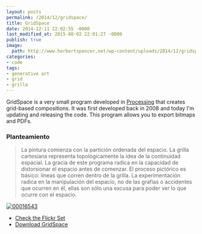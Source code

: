 ```yaml
---
layout: posts
permalink: /2014/12/gridspace/
title: GridSpace
date: 2014-12-11 22:02:55 -0000
last_modified_at: 2015-08-02 22:01:27 -0000
publish: true
image:
  path: http://www.herbertspencer.net/wp-content/uploads/2014/12/gridspace-miniature.png
categories:
- code
tags:
- generative art
- grid
- grilla
---
```

GridSpace is a very small program developed in [Processing](http://www.processing.org "Processing Project Website") that creates grid-based compositions. It was first developed back in 2008 and today I'm updating and releasing the code. This program allows you to export bitmaps and PDFs.

### Planteamiento

> La pintura comienza con la partición ordenada del espacio. La grilla cartesiana representa topológicamente la idea de la continuidad espacial. La gracia de este programa radica en la capacidad de distorsionar el espacio antes de comenzar. El proceso pictórico es básico: líneas que corren dentro de la grilla. La experimentación radica en la manipulación del espacio, no de las grafías o accidentes que ocurren en él, ellas son sólo una excusa para poder ver lo que ocurre con el espacio.

[![00016543](/assets/uploads/2014/12/00016543-1010x568.png)](/assets/uploads/2014/12/00016543.png)

* [Check the Flickr Set](https://www.flickr.com/photos/herbert-spencer/sets/72157626663183370/ "Check some examples")
* [Download GridSpace](https://github.com/hspencer/gridspace "GridSpace on Github")

